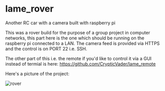 # lame_rover
Another RC car with a camera built with raspberry pi

This was a rover build for the purpose of a group project in computer networks, this part here is the one which should be running on the raspberry pi connected to a LAN.
The camera feed is provided via HTTPS and the control is on PORT 22 i.e. SSH.

The other part of this i.e. the remote if you'd like to control it via a GUI instead of termial is here: https://github.com/CrypticVader/lame_remote

Here's a picture of the project: 

![rover](https://github.com/BrutalBotX/lame_rover/assets/89546041/f853d333-1d52-43b2-aa5e-ca3c4ba05fd6)
